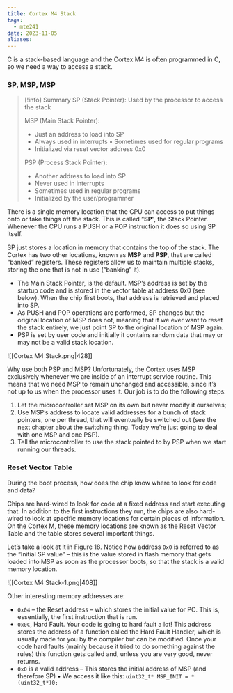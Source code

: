 ```yaml
---
title: Cortex M4 Stack
tags:
  - mte241
date: 2023-11-05
aliases:
---
```

C is a stack-based language and the Cortex M4 is often programmed in C, so we need a way to access a stack.

### SP, MSP, MSP
>[!info] Summary
>SP (Stack Pointer): Used by the processor to access the stack
>
>MSP (Main Stack Pointer): 
>- Just an address to load into SP
>- Always used in interrupts • Sometimes used for regular programs
>- Initialized via reset vector address 0x0
>
>PSP (Process Stack Pointer):
>- Another address to load into SP
>- Never used in interrupts
>- Sometimes used in regular programs
>- Initialized by the user/programmer
>



There is a single memory location that the CPU can access to put things onto or take things off the stack. This is called “**SP**”, the Stack Pointer. Whenever the CPU runs a PUSH or a POP instruction it does so using SP itself. 

SP just stores a location in memory that contains the top of the stack. The Cortex has two other locations, known as **MSP** and **PSP**, that are called “banked” registers. These registers allow us to maintain multiple stacks, storing the one that is not in use (“banking” it). 
- The Main Stack Pointer, is the default. MSP’s address is set by the startup code and is stored in the vector table at address 0x0 (see below). When the chip first boots, that address is retrieved and placed into SP. 
- As PUSH and POP operations are performed, SP changes but the original location of MSP does not, meaning that if we ever want to reset the stack entirely, we just point SP to the original location of MSP again. 
- PSP is set by user code and initially it contains random data that may or may not be a valid stack location.

![[Cortex M4 Stack.png|428]]

Why use both PSP and MSP? Unfortunately, the Cortex uses MSP exclusively whenever we are inside of an interrupt service routine. This means that we need MSP to remain unchanged and accessible, since it’s not up to us when the processor uses it. Our job is to do the following steps: 
1. Let the microcontroller set MSP on its own but never modify it ourselves;
2. Use MSP’s address to locate valid addresses for a bunch of stack pointers, one per thread, that will eventually be switched out (see the next chapter about the switching thing. Today we’re just going to deal with one MSP and one PSP).
3. Tell the microcontroller to use the stack pointed to by PSP when we start running our threads.

### Reset Vector Table
During the boot process, how does the chip know where to look for code and data?

Chips are hard-wired to look for code at a fixed address and start executing that. In addition to the first instructions they run, the chips are also hard-wired to look at specific memory locations for certain pieces of information. On the Cortex M, these memory locations are known as the Reset Vector Table and the table stores several important things. 

Let’s take a look at it in Figure 18. Notice how address `0x0` is referred to as the “Initial SP value” – this is the value stored in flash memory that gets loaded into MSP as soon as the processor boots, so that the stack is a valid memory location.

![[Cortex M4 Stack-1.png|408]]

Other interesting memory addresses are:
- `0x04` – the Reset address – which stores the initial value for PC. This is, essentially, the first instruction that is run. 
- `0x0C`, Hard Fault. Your code is going to hard fault a lot! This address stores the address of a function called the Hard Fault Handler, which is usually made for you by the compiler but can be modified. Once your code hard faults (mainly because it tried to do something against the rules) this function gets called and, unless you are very good, never returns.
- `0x0` is a valid address – This stores the initial address of MSP (and therefore SP) • We access it like this: `uint32_t* MSP_INIT = *(uint32_t*)0;`

